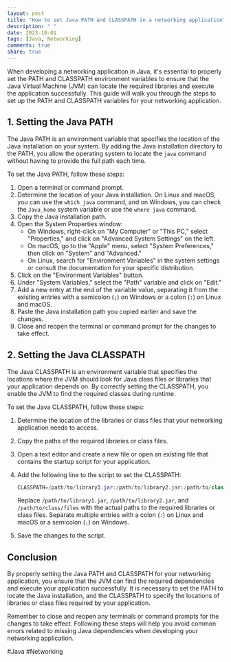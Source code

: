 ```yaml
---
layout: post
title: "How to set Java PATH and CLASSPATH in a networking application"
description: " "
date: 2023-10-01
tags: [Java, Networking]
comments: true
share: true
---
```


When developing a networking application in Java, it's essential to properly set the PATH and CLASSPATH environment variables to ensure that the Java Virtual Machine (JVM) can locate the required libraries and execute the application successfully. This guide will walk you through the steps to set up the PATH and CLASSPATH variables for your networking application.

## 1. Setting the Java PATH

The Java PATH is an environment variable that specifies the location of the Java installation on your system. By adding the Java installation directory to the PATH, you allow the operating system to locate the `java` command without having to provide the full path each time.

To set the Java PATH, follow these steps:

1. Open a terminal or command prompt.
2. Determine the location of your Java installation. On Linux and macOS, you can use the `which java` command, and on Windows, you can check the `Java_home` system variable or use the `where java` command.
3. Copy the Java installation path.
4. Open the System Properties window:
   - On Windows, right-click on "My Computer" or "This PC," select "Properties," and click on "Advanced System Settings" on the left.
   - On macOS, go to the "Apple" menu, select "System Preferences," then click on "System" and "Advanced."
   - On Linux, search for "Environment Variables" in the system settings or consult the documentation for your specific distribution.
5. Click on the "Environment Variables" button.
6. Under "System Variables," select the "Path" variable and click on "Edit."
7. Add a new entry at the end of the variable value, separating it from the existing entries with a semicolon (`;`) on Windows or a colon (`:`) on Linux and macOS.
8. Paste the Java installation path you copied earlier and save the changes.
9. Close and reopen the terminal or command prompt for the changes to take effect.

## 2. Setting the Java CLASSPATH

The Java CLASSPATH is an environment variable that specifies the locations where the JVM should look for Java class files or libraries that your application depends on. By correctly setting the CLASSPATH, you enable the JVM to find the required classes during runtime.

To set the Java CLASSPATH, follow these steps:

1. Determine the location of the libraries or class files that your networking application needs to access.
2. Copy the paths of the required libraries or class files.
3. Open a text editor and create a new file or open an existing file that contains the startup script for your application.
4. Add the following line to the script to set the CLASSPATH:

   ```java
   CLASSPATH=/path/to/library1.jar:/path/to/library2.jar:/path/to/class/files
   ```

   Replace `/path/to/library1.jar`, `/path/to/library2.jar`, and `/path/to/class/files` with the actual paths to the required libraries or class files. Separate multiple entries with a colon (`:`) on Linux and macOS or a semicolon (`;`) on Windows.

5. Save the changes to the script.

## Conclusion

By properly setting the Java PATH and CLASSPATH for your networking application, you ensure that the JVM can find the required dependencies and execute your application successfully. It is necessary to set the PATH to locate the Java installation, and the CLASSPATH to specify the locations of libraries or class files required by your application.

Remember to close and reopen any terminals or command prompts for the changes to take effect. Following these steps will help you avoid common errors related to missing Java dependencies when developing your networking application.

#Java #Networking